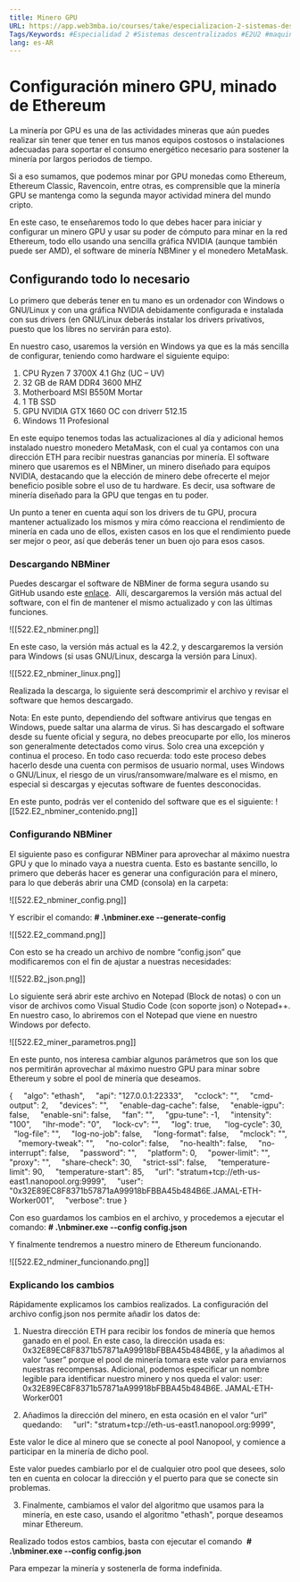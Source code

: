 ```yaml
---
title: Minero GPU
URL: https://app.web3mba.io/courses/take/especializacion-2-sistemas-descentralizados/texts/37916924-5-minero-gpu
Tags/Keywords: #Especialidad 2 #Sistemas descentralizados #E2U2 #maquinaria para mineria #mineria #gpu #ethereum
lang: es-AR
---
```

# Configuración minero GPU,  minado de Ethereum
La minería por GPU es una de las actividades mineras que aún puedes realizar sin tener que tener en tus manos equipos costosos o instalaciones adecuadas para soportar el consumo energético necesario para sostener la minería por largos periodos de tiempo.

Si a eso sumamos, que podemos minar por GPU monedas como Ethereum, Ethereum Classic, Ravencoin, entre otras, es comprensible que la minería GPU se mantenga como la segunda mayor actividad minera del mundo cripto.

En este caso, te enseñaremos todo lo que debes hacer para iniciar y configurar un minero GPU y usar su poder de cómputo para minar en la red Ethereum, todo ello usando una sencilla gráfica NVIDIA (aunque también puede ser AMD), el software de minería NBMiner y el monedero MetaMask. 

## Configurando todo lo necesario
Lo primero que deberás tener en tu mano es un ordenador con Windows o GNU/Linux y con una gráfica NVIDIA debidamente configurada e instalada con sus drivers (en GNU/Linux deberás instalar los drivers privativos, puesto que los libres no servirán para esto).

En nuestro caso, usaremos la versión en Windows ya que es la más sencilla de configurar, teniendo como hardware el siguiente equipo:
1. CPU Ryzen 7 3700X 4.1 Ghz (UC – UV)
2. 32 GB de RAM DDR4 3600 MHZ
3. Motherboard MSI B550M Mortar
4. 1 TB SSD
5. GPU NVIDIA GTX 1660 OC con driverr 512.15
6. Windows 11 Profesional

En este equipo tenemos todas las actualizaciones al día y adicional hemos instalado nuestro monedero MetaMask, con el cual ya contamos con una dirección ETH para recibir nuestras ganancias por minería. El software minero que usaremos es el NBMiner, un minero diseñado para equipos NVIDIA, destacando que la elección de minero debe ofrecerte el mejor beneficio posible sobre el uso de tu hardware. Es decir, usa software de minería diseñado para la GPU que tengas en tu poder.

Un punto a tener en cuenta aquí son los drivers de tu GPU, procura mantener actualizado los mismos y mira cómo reacciona el rendimiento de minería en cada uno de ellos, existen casos en los que el rendimiento puede ser mejor o peor, así que deberás tener un buen ojo para esos casos. 

### Descargando NBMiner
Puedes descargar el software de NBMiner de forma segura usando su GitHub usando este [enlace](https://github.com/NebuTech/NBMiner).  Allí, descargaremos la versión más actual del software, con el fin de mantener el mismo actualizado y con las últimas funciones. 

![[522.E2_nbminer.png]]

En este caso, la versión más actual es la 42.2, y descargaremos la versión para Windows (si usas GNU/Linux, descarga la versión para Linux). 

![[522.E2_nbminer_linux.png]]

Realizada la descarga, lo siguiente será descomprimir el archivo y revisar el software que hemos descargado. 

Nota: En este punto, dependiendo del software antivirus que tengas en Windows, puede saltar una alarma de virus. Si has descargado el software desde su fuente oficial y segura, no debes preocuparte por ello, los mineros son generalmente detectados como virus. Solo crea una excepción y continua el proceso. En todo caso recuerda: todo este proceso debes hacerlo desde una cuenta con permisos de usuario normal, uses Windows o GNU/Linux, el riesgo de un virus/ransomware/malware es el mismo, en especial si descargas y ejecutas software de fuentes desconocidas.  

En este punto, podrás ver el contenido del software que es el siguiente:
![[522.E2_nbminer_contenido.png]]

### Configurando NBMiner
El siguiente paso es configurar NBMiner para aprovechar al máximo nuestra GPU y que lo minado vaya a nuestra cuenta. Esto es bastante sencillo, lo primero que deberás hacer es generar una configuración para el minero, para lo que deberás abrir una CMD (consola) en la carpeta:

![[522.E2_nbminer_config.png]]

Y escribir el comando:
**# .\nbminer.exe --generate-config**

![[522.E2_command.png]]

Con esto se ha creado un archivo de nombre “config.json” que modificaremos con el fin de ajustar a nuestras necesidades:

![[522.B2_json.png]]
  
Lo siguiente será abrir este archivo en Notepad (Block de notas) o con un visor de archivos como Visual Studio Code (con soporte json) o Notepad++. En nuestro caso, lo abriremos con el Notepad que viene en nuestro Windows por defecto.

![[522.E2_miner_parametros.png]]

En este punto, nos interesa cambiar algunos parámetros que son los que nos permitirán aprovechar al máximo nuestro GPU para minar sobre Ethereum y sobre el pool de minería que deseamos. 

{
    "algo": "ethash",
    "api": "127.0.0.1:22333",
    "cclock": "",
    "cmd-output": 2,
    "devices": "",
    "enable-dag-cache": false,
    "enable-igpu": false,
    "enable-sni": false,
    "fan": "",
    "gpu-tune": -1,
    "intensity": "100",
    "lhr-mode": "0",
    "lock-cv": "",
    "log": true, 
    "log-cycle": 30,
    "log-file": "",
    "log-no-job": false,
    "long-format": false,
    "mclock": "",
    "memory-tweak": "",
    "no-color": false,
    "no-health": false,
    "no-interrupt": false,
    "password": "",
    "platform": 0,
    "power-limit": "",
    "proxy": "",
    "share-check": 30,
    "strict-ssl": false,
    "temperature-limit": 90,
    "temperature-start": 85,
    "url": "stratum+tcp://eth-us-east1.nanopool.org:9999",
    "user": "0x32E89EC8F8371b57871aA99918bFBBA45b484B6E.JAMAL-ETH-Worker001",
    "verbose": true
}

Con eso guardamos los cambios en el archivo, y procedemos a ejecutar el comando:
**# .\nbminer.exe --config config.json**

Y finalmente tendremos a nuestro minero de Ethereum funcionando. 

![[522.E2_ndminer_funcionando.png]]

### Explicando los cambios
Rápidamente explicamos los cambios realizados. La configuración del archivo config.json nos permite añadir los datos de:
1. Nuestra dirección ETH para recibir los fondos de minería que hemos ganado en el pool. En este caso, la dirección usada es: 0x32E89EC8F8371b57871aA99918bFBBA45b484B6E, y la añadimos al valor “user” porque el pool de minería tomara este valor para enviarnos nuestras recompensas. Adicional, podemos especificar un nombre legible para identificar nuestro minero y nos queda el valor:
user: 0x32E89EC8F8371b57871aA99918bFBBA45b484B6E. JAMAL-ETH-Worker001

2. Añadimos la dirección del minero, en esta ocasión en el valor “url” quedando:
    "url": "stratum+tcp://eth-us-east1.nanopool.org:9999",

Este valor le dice al minero que se conecte al pool Nanopool, y comience a participar en la minería de dicho pool. 

Este valor puedes cambiarlo por el de cualquier otro pool que desees, solo ten en cuenta en colocar la dirección y el puerto para que se conecte sin problemas. 

3. Finalmente, cambiamos el valor del algoritmo que usamos para la minería, en este caso, usando el algoritmo "ethash", porque deseamos minar Ethereum.

Realizado todos estos cambios, basta con ejecutar el comando 
**# .\nbminer.exe --config config.json**

Para empezar la minería y sostenerla de forma indefinida.